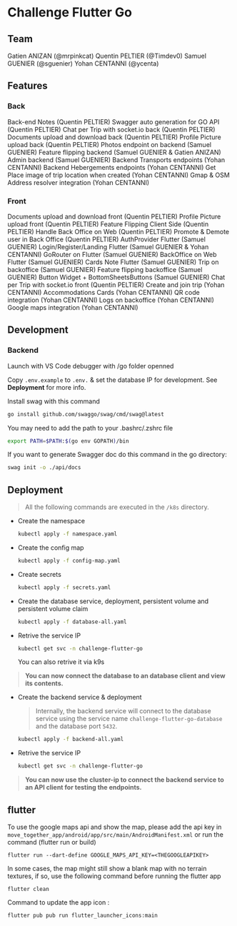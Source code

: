 # Challenge Flutter Go

## Team
Gatien ANIZAN (@mrpinkcat)
Quentin PELTIER (@Timdev0)
Samuel GUENIER (@sguenier)
Yohan CENTANNI (@ycenta)

## Features

### Back 

Back-end Notes (Quentin PELTIER)
Swagger auto generation for GO API (Quentin PELTIER)
Chat per Trip with socket.io back (Quentin PELTIER)
Documents upload and download back (Quentin PELTIER)
Profile Picture upload back (Quentin PELTIER)
Photos endpoint on backend (Samuel GUENIER)
Feature flipping backend (Samuel GUENIER & Gatien ANIZAN)
Admin backend (Samuel GUENIER)
Backend Transports endpoints (Yohan CENTANNI)
Backend Hebergements endpoints (Yohan CENTANNI)
Get Place image of trip location when created (Yohan CENTANNI)
Gmap & OSM Address resolver integration (Yohan CENTANNI)

### Front

Documents upload and download front (Quentin PELTIER)
Profile Picture upload front (Quentin PELTIER)
Feature Flipping Client Side (Quentin PELTIER)
Handle Back Office on Web (Quentin PELTIER)
Promote & Demote user in Back Office (Quentin PELTIER)
AuthProvider Flutter (Samuel GUENIER)
Login/Register/Landing Flutter (Samuel GUENIER & Yohan CENTANNI)
GoRouter on Flutter (Samuel GUENIER)
BackOffice on Web Flutter (Samuel GUENIER)
Cards Note Flutter (Samuel GUENIER)
Trip on backoffice (Samuel GUENIER)
Feature flipping backoffice (Samuel GUENIER)
Button Widget + BottomSheetsButtons (Samuel GUENIER)
Chat per Trip with socket.io front (Quentin PELTIER)
Create and join trip (Yohan CENTANNI)
Accommodations Cards (Yohan CENTANNI)
QR code integration (Yohan CENTANNI)
Logs on backoffice (Yohan CENTANNI)
Google maps integration (Yohan CENTANNI)


## Development

### Backend

Launch with VS Code debugger with /go folder openned

Copy `.env.example` to `.env.` & set the database IP for development. See **Deployment** for more info.

Install swag with this command
```bash
go install github.com/swaggo/swag/cmd/swag@latest
```

You may need to add the path to your .bashrc/.zshrc file
```bash
export PATH=$PATH:$(go env GOPATH)/bin
```

If you want to generate Swagger doc do this command in the go directory:
```bash
swag init -o ./api/docs
```

## Deployment

> All the following commands are executed in the `/k8s` directory.

- Create the namespace
  ```bash
  kubectl apply -f namespace.yaml
  ```

- Create the config map
  ```bash
  kubectl apply -f config-map.yaml
  ```

- Create secrets
  ```bash
  kubectl apply -f secrets.yaml
  ```

- Create the database service, deployment, persistent volume and persistent volume claim
  ```bash
  kubectl apply -f database-all.yaml
  ```

- Retrive the service IP
  ```bash
  kubectl get svc -n challenge-flutter-go
  ```
  You can also retrive it via k9s

> **You can now connect the database to an database client and view its contents.**

- Create the backend service & deployment
  
  > Internally, the backend service will connect to the database service using the service name `challenge-flutter-go-database` and the database port `5432`.

  ```bash
  kubectl apply -f backend-all.yaml
  ```

- Retrive the service IP
  ```bash
  kubectl get svc -n challenge-flutter-go
  ```

> **You can now use the cluster-ip to connect the backend service to an API client for testing the endpoints.**

## flutter 
To use the google maps api and show the map, please add the api key in `move_together_app/android/app/src/main/AndroidManifest.xml`
or run the command (flutter run or build)
```
flutter run --dart-define GOOGLE_MAPS_API_KEY=<THEGOOGLEAPIKEY>
```

In some cases, the map might still show a blank map with no terrain textures, if so, use the following command before running the flutter app 
```
flutter clean
```

Command to update the app icon :
```
flutter pub pub run flutter_launcher_icons:main
```